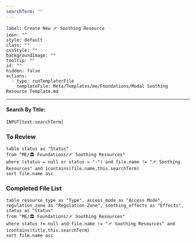```yaml
---
searchTerm: ""
---
```


```meta-bind-button
label: Create New 🩹 Soothing Resource
icon: ""
style: default
class: ""
cssStyle: ""
backgroundImage: ""
tooltip: ""
id: ""
hidden: false
actions:
  - type: runTemplaterFile
    templateFile: Meta/Templates/me/Foundations/Modal Soothing Resource Template.md

```

---
#### Search By Title:
`INPUT[text:searchTerm]`

### To Review
```dataview
table status as "Status"
from "ME/🏛️ Foundations/🩹 Soothing Resources"
where (status = null or status = "-") and file.name != "🩹 Soothing Resources" and icontains(file.name,this.searchTerm)
sort file.name asc
```

### Completed File List
```dataview
table resource_type as "Type", access_mode as "Access Mode", regulation_zone as "Regulation Zone", soothing_effects as "Effects", status as "Status"
from "ME/🏛️ Foundations/🩹 Soothing Resources"
where status != null and file.name != "🩹 Soothing Resources" and icontains(title,this.searchTerm)
sort file.name asc
```

